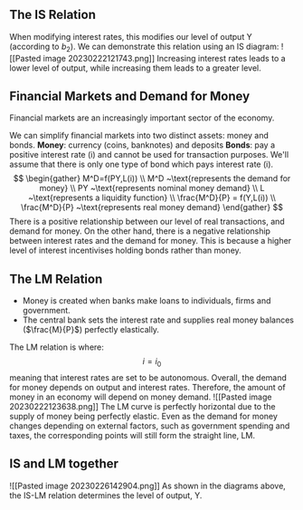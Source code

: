 ## The IS Relation
When modifying interest rates, this modifies our level of output Y (according to $b_2$). We can demonstrate this relation using an IS diagram:
![[Pasted image 20230222121743.png]]
Increasing interest rates leads to a lower level of output, while increasing them leads to a greater level.


## Financial Markets and Demand for Money
Financial markets are an increasingly important sector of the economy.

We can simplify financial markets into two distinct assets: money and bonds.
**Money**: currency (coins, banknotes) and deposits
**Bonds**: pay a positive interest rate (i) and cannot be used for transaction purposes. We'll assume that there is only one type of bond which pays interest rate (i).
$$
\begin{gather}
M^D=f(PY,L(i)) \\
M^D ~\text{represents the demand for money} \\
PY ~\text{represents nominal money demand} \\
L ~\text{represents a liquidity function} \\
\frac{M^D}{P} = f(Y,L(i)) \\
\frac{M^D}{P} ~\text{represents real money demand}
\end{gather}
$$
There is a positive relationship between our level of real transactions, and demand for money. 
On the other hand, there is a negative relationship between interest rates and the demand for money.
This is because a higher level of interest incentivises holding bonds rather than money.

## The LM Relation
- Money is created when banks make loans to individuals, firms and government.
- The central bank sets the interest rate and supplies real money balances ($\frac{M}{P}$) perfectly elastically.

The LM relation is where:
$$
i=i_0
$$
meaning that interest rates are set to be autonomous.
Overall, the demand for money depends on output and interest rates. Therefore, the amount of money in an economy will depend on money demand.
![[Pasted image 20230222123638.png]]
The LM curve is perfectly horizontal due to the supply of money being perfectly elastic. Even as the demand for money changes depending on external factors, such as government spending and taxes, the corresponding points will still form the straight line, LM.

## IS and LM together
![[Pasted image 20230226142904.png]]
As shown in the diagrams above, the IS-LM relation determines the level of output, Y.